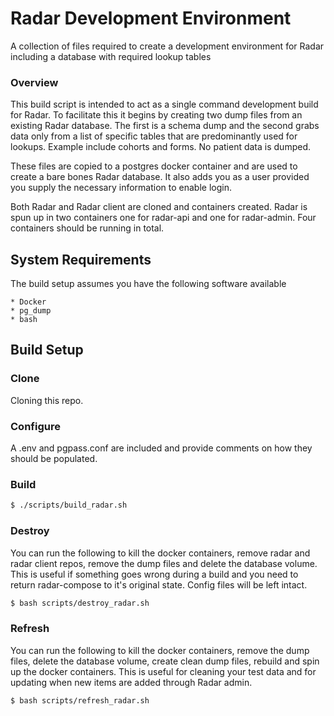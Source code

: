 # Radar Development Environment

A collection of files required to create a development environment for Radar including a database with required lookup tables

### Overview

This build script is intended to act as a single command development build for Radar. To facilitate this it begins by creating two dump files from an existing Radar database. The first is a schema dump and the second grabs data only from a list of specific tables that are predominantly used for lookups. Example include cohorts and forms. No patient data is dumped.

These files are copied to a postgres docker container and are used to create a bare bones Radar database. It also adds you as a user provided you supply the necessary information to enable login.

Both Radar and Radar client are cloned and containers created. Radar is spun up in two containers one for radar-api and one for radar-admin. Four containers should be running in total. 

## System Requirements

The build setup assumes you have the following software available 

    * Docker
    * pg_dump
    * bash


## Build Setup

### Clone

Cloning this repo.

### Configure

A .env and pgpass.conf are included and provide comments on how they should be populated.

### Build

```bash
$ ./scripts/build_radar.sh
```

### Destroy

You can run the following to kill the docker containers, remove radar and radar client repos, remove the dump files and delete the database volume. This is useful if something goes wrong during a build and you need to return radar-compose to it's original state. Config files will be left intact.

```bash
$ bash scripts/destroy_radar.sh
```

### Refresh

You can run the following to kill the docker containers, remove the dump files, delete the database volume, create clean dump files, rebuild and spin up the docker containers. This is useful for cleaning your test data and for updating when new items are added through Radar admin.

```bash
$ bash scripts/refresh_radar.sh
```
